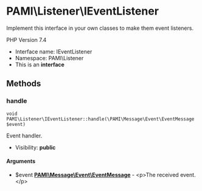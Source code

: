 PAMI\Listener\IEventListener
===============

Implement this interface in your own classes to make them event listeners.

PHP Version 7.4


* Interface name: IEventListener
* Namespace: PAMI\Listener
* This is an **interface**






Methods
-------


### handle

    void PAMI\Listener\IEventListener::handle(\PAMI\Message\Event\EventMessage $event)

Event handler.



* Visibility: **public**


#### Arguments
* $event **[PAMI\Message\Event\EventMessage](PAMI-Message-Event-EventMessage.md)** - &lt;p&gt;The received event.&lt;/p&gt;


